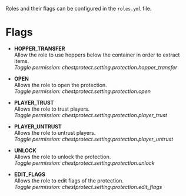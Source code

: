 Roles and their flags can be configured in the `roles.yml` file.
 
# Flags
* **HOPPER_TRANSFER**\
Allow the role to use hoppers below the container in order to extract items.\
_Toggle permission: chestprotect.setting.protection.hopper_transfer_

* **OPEN**\
Allows the role to open the protection.\
_Toggle permission: chestprotect.setting.protection.open_

* **PLAYER_TRUST**\
Allows the role to trust players.\
_Toggle permission: chestprotect.setting.protection.player_trust_

* **PLAYER_UNTRUST**\
Allows the role to untrust players.\
_Toggle permission: chestprotect.setting.protection.player_untrust_

* **UNLOCK**\
Allows the role to unlock the protection.\
_Toggle permission: chestprotect.setting.protection.unlock_

* **EDIT_FLAGS**\
Allows the role to edit flags of the protection.\
_Toggle permission: chestprotect.setting.protection.edit_flags_
